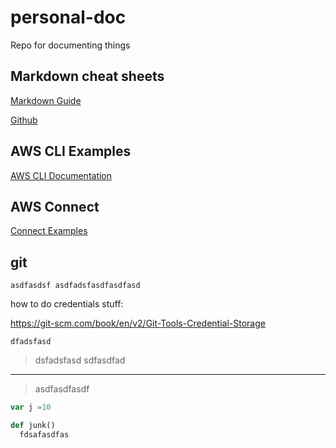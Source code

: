 # personal-doc
Repo for documenting things


## Markdown cheat sheets
[Markdown Guide](https://www.markdownguide.org/cheat-sheet/)

[Github](https://github.com/adam-p/markdown-here/wiki/Markdown-Cheatsheet)


## AWS CLI Examples

[AWS CLI Documentation](https://docs.aws.amazon.com/cli)

## AWS Connect

[Connect Examples](aws-cli-connect.md)

## git
```
asdfasdsf asdfadsfasdfasdfasd
```
how to do credentials stuff:

https://git-scm.com/book/en/v2/Git-Tools-Credential-Storage

```
dfadsfasd
```

>dsfadsfasd
sdfasdfad

---

>asdfasdfasdf


```javascript
var j =10
```

```python
def junk()
  fdsafasdfas
```
